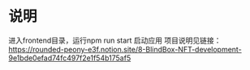 # 说明
进入frontend目录，运行npm run start 启动应用
项目说明见链接：
https://rounded-peony-e3f.notion.site/8-BlindBox-NFT-development-9e1bde0efad74fc497f2e1f54b175af5